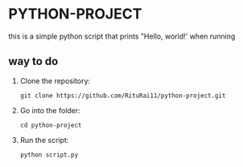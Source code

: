 # PYTHON-PROJECT
this is a simple python script that prints "Hello, world!' when running

## way to do


1. Clone the repository:
    ```
    git clone https://github.com/RituRai11/python-project.git
    ```
2. Go into the folder:
    ```
    cd python-project
    ```
3. Run the script:
    ```
    python script.py
    ```